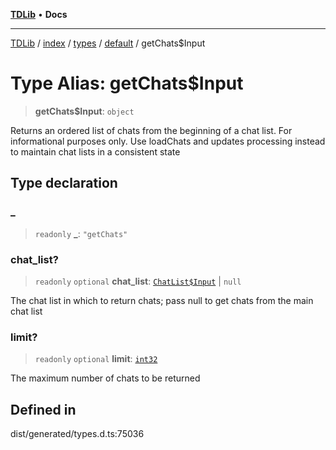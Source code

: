 [**TDLib**](../../../../../../README.md) • **Docs**

***

[TDLib](../../../../../../modules.md) / [index](../../../../../README.md) / [types](../../../README.md) / [default](../README.md) / getChats$Input

# Type Alias: getChats$Input

> **getChats$Input**: `object`

Returns an ordered list of chats from the beginning of a chat list. For informational purposes only. Use loadChats and updates processing instead to maintain chat lists in a consistent state

## Type declaration

### \_

> `readonly` **\_**: `"getChats"`

### chat\_list?

> `readonly` `optional` **chat\_list**: [`ChatList$Input`](ChatList$Input.md) \| `null`

The chat list in which to return chats; pass null to get chats from the main chat list

### limit?

> `readonly` `optional` **limit**: [`int32`](int32-1.md)

The maximum number of chats to be returned

## Defined in

dist/generated/types.d.ts:75036
